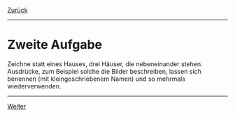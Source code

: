 [Zurück](Forms.md)

---

# Zweite Aufgabe

Zeichne statt eines Hauses, drei Häuser, die nebeneinander stehen. Ausdrücke, zum Beispiel solche die Bilder beschreiben, lassen sich benennen (mit kleingeschriebenem Namen) und so mehrmals wiederverwenden.

---

[Weiter](Styles.md)
